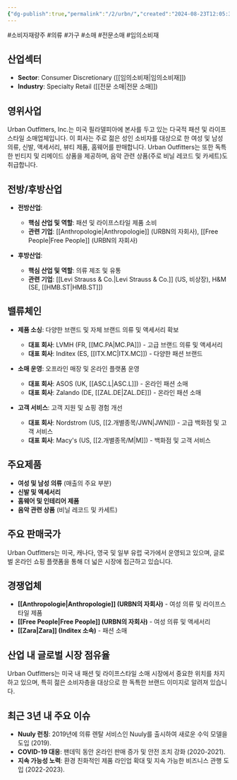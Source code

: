 ```yaml
---
{"dg-publish":true,"permalink":"/2/urbn/","created":"2024-08-23T12:05:36.703+09:00","updated":"2025-06-03T20:06:01.900+09:00"}
---
```


#소비자재량주 #의류 #가구 #소매 #전문소매 #임의소비재

## 산업섹터

- **Sector**: Consumer Discretionary ([[임의소비재\|임의소비재]])
- **Industry**: Specialty Retail ([[전문 소매\|전문 소매]])

## 영위사업

Urban Outfitters, Inc.는 미국 필라델피아에 본사를 두고 있는 다국적 패션 및 라이프스타일 소매업체입니다. 이 회사는 주로 젊은 성인 소비자를 대상으로 한 여성 및 남성 의류, 신발, 액세서리, 뷰티 제품, 홈웨어를 판매합니다. Urban Outfitters는 또한 독특한 빈티지 및 리메이드 상품을 제공하며, 음악 관련 상품(주로 비닐 레코드 및 카세트)도 취급합니다.

## 전방/후방산업

- **전방산업**:
    
    - **핵심 산업 및 역할**: 패션 및 라이프스타일 제품 소비
    - **관련 기업**: [[Anthropologie\|Anthropologie]] (URBN의 자회사), [[Free People\|Free People]] (URBN의 자회사)
    
- **후방산업**:
    
    - **핵심 산업 및 역할**: 의류 제조 및 유통
    - **관련 기업**: [[Levi Strauss & Co.\|Levi Strauss & Co.]] (US, 비상장), H&M (SE, [[HMB.ST\|HMB.ST]])
    

## 밸류체인

- **제품 소싱**: 다양한 브랜드 및 자체 브랜드 의류 및 액세서리 확보
    
    - **대표 회사**: LVMH (FR, [[MC.PA\|MC.PA]]) - 고급 브랜드 의류 및 액세서리
    - **대표 회사**: Inditex (ES, [[ITX.MC\|ITX.MC]]) - 다양한 패션 브랜드
    
- **소매 운영**: 오프라인 매장 및 온라인 플랫폼 운영
    
    - **대표 회사**: ASOS (UK, [[ASC.L\|ASC.L]]) - 온라인 패션 소매
    - **대표 회사**: Zalando (DE, [[ZAL.DE\|ZAL.DE]]) - 온라인 패션 소매
    
- **고객 서비스**: 고객 지원 및 쇼핑 경험 개선
    
    - **대표 회사**: Nordstrom (US, [[2.개별종목/JWN\|JWN]]) - 고급 백화점 및 고객 서비스
    - **대표 회사**: Macy's (US, [[2.개별종목/M\|M]]) - 백화점 및 고객 서비스
    

## 주요제품

- **여성 및 남성 의류** (매출의 주요 부분)
- **신발 및 액세서리**
- **홈웨어 및 인테리어 제품**
- **음악 관련 상품** (비닐 레코드 및 카세트)

## 주요 판매국가

Urban Outfitters는 미국, 캐나다, 영국 및 일부 유럽 국가에서 운영되고 있으며, 글로벌 온라인 쇼핑 플랫폼을 통해 더 넓은 시장에 접근하고 있습니다.

## 경쟁업체

- **[[Anthropologie\|Anthropologie]] (URBN의 자회사)** - 여성 의류 및 라이프스타일 제품
- **[[Free People\|Free People]] (URBN의 자회사)** - 여성 의류 및 액세서리
- **[[Zara\|Zara]] (Inditex 소속)** - 패션 소매

## 산업 내 글로벌 시장 점유율

Urban Outfitters는 미국 내 패션 및 라이프스타일 소매 시장에서 중요한 위치를 차지하고 있으며, 특히 젊은 소비자층을 대상으로 한 독특한 브랜드 이미지로 알려져 있습니다.

## 최근 3년 내 주요 이슈

- **Nuuly 런칭**: 2019년에 의류 렌탈 서비스인 Nuuly를 출시하여 새로운 수익 모델을 도입 (2019).
- **COVID-19 대응**: 팬데믹 동안 온라인 판매 증가 및 안전 조치 강화 (2020-2021).
- **지속 가능성 노력**: 환경 친화적인 제품 라인업 확대 및 지속 가능한 비즈니스 관행 도입 (2022-2023).